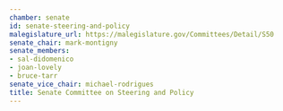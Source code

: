 ```yaml
---
chamber: senate
id: senate-steering-and-policy
malegislature_url: https://malegislature.gov/Committees/Detail/S50
senate_chair: mark-montigny
senate_members:
- sal-didomenico
- joan-lovely
- bruce-tarr
senate_vice_chair: michael-rodrigues
title: Senate Committee on Steering and Policy
---
```

